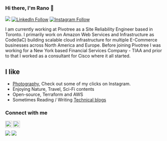 ### Hi there, I'm Rano 👋

<a href="mailto:ranopriyo@gmail.com?"><img src="https://img.shields.io/badge/gmail-%23DD0031.svg?&style=for-the-badge&logo=gmail&logoColor=white"/></a>
[![LinkedIn Follow](https://img.shields.io/badge/LinkedIn-0077B5?style=for-the-badge&logo=linkedin&logoColor=white)](https://www.linkedin.com/in/ranopriyo-neogy/)
[![Instagram Follow](https://img.shields.io/badge/Instagram-E4405F?style=for-the-badge&logo=instagram&logoColor=white)](https://www.instagram.com/me_neogy/)


I am currently working at Pivotree as a Site Reliability Engineer based in Toronto. I primarily work on Amazon Web Services and Infrastructure as Code(IaC) building scalable cloud infrastructure for multiple E-Commerce businesses across North America and Europe. Before joining Pivotree I was working for a New York based Financial Services Company - TIAA and prior to that I worked as a consultant for Cisco where it all started.


## I like

- [Photography](https://www.instagram.com/me_neogy/), Check out some of my clicks on Instagram.
- Enjoying Nature, Travel, Sci-Fi contents
- Open-source, Terraform and AWS
- Sometimes Reading / Writing [Technical blogs](https://blog.pivotree.cloud/2020-11-24-documentation-gatsby/) 


### Connect with me

[<img align="left" alt="ranopriyo-neogy | LinkedIn" width="22" src="https://cdn.jsdelivr.net/npm/simple-icons@v3/icons/linkedin.svg" />][linkedin]
[<img align="left" alt="ranopriyo-neogy | Instagram" width="22" src="https://cdn.jsdelivr.net/npm/simple-icons@v3/icons/instagram.svg" />][instagram]<br />


[linkedin]: https://www.linkedin.com/in/ranopriyo-neogy/
[instagram]: https://www.instagram.com/me_neogy/


![](https://komarev.com/ghpvc/?username=ranopriyo-neogy&style=flat-square)
![](https://hit.yhype.me/github/profile?user_id=68603179)

